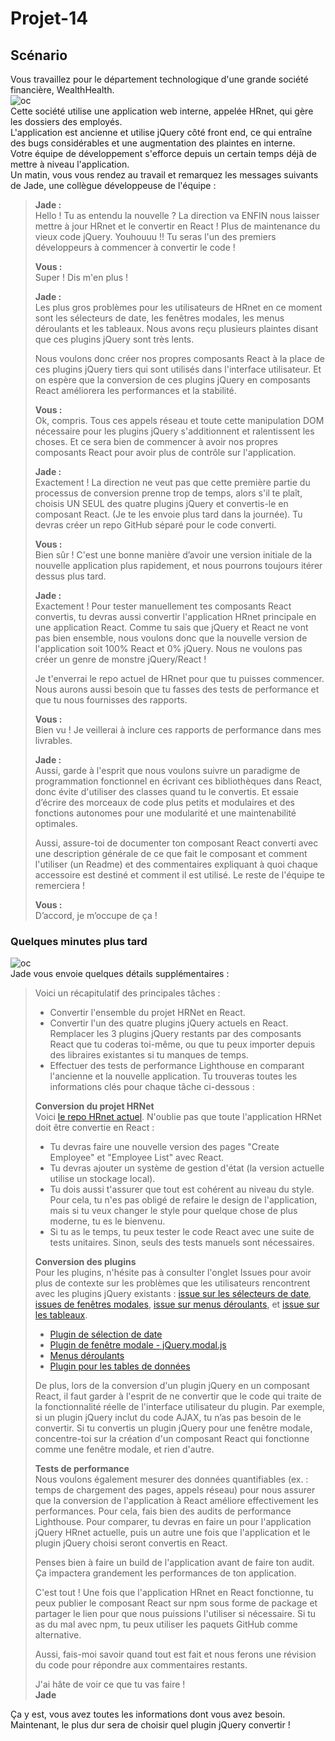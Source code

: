 # Projet-14  
  
## Scénario  

Vous travaillez pour le département technologique d'une grande société financière, WealthHealth.  
![oc](https://user.oc-static.com/upload/2024/02/21/17085055322514_Capture%20d%E2%80%99e%CC%81cran%202024-02-21%20a%CC%80%2009.52.02.png)  
Cette société utilise une application web interne, appelée HRnet, qui gère les dossiers des employés.  
L'application est ancienne et utilise jQuery côté front end, ce qui entraîne des bugs considérables et une augmentation des plaintes en interne.  
Votre équipe de développement s'efforce depuis un certain temps déjà de mettre à niveau l'application.    
Un matin, vous vous rendez au travail et remarquez les messages suivants de Jade, une collègue développeuse de l'équipe :  

> **Jade :**  
> Hello ! Tu as entendu la nouvelle ? La direction va ENFIN nous laisser mettre à jour HRnet et le convertir en React ! Plus de maintenance du vieux code jQuery. Youhouuu !! Tu seras l'un des premiers développeurs à commencer à convertir le code !
>
> **Vous :**  
> Super ! Dis m'en plus !
> 
> **Jade :**  
> Les plus gros problèmes pour les utilisateurs de HRnet en ce moment sont les sélecteurs de date, les fenêtres modales, les menus déroulants et les tableaux.
> Nous avons reçu plusieurs plaintes disant que ces plugins jQuery sont très lents.
>
> Nous voulons donc créer nos propres composants React à la place de ces plugins jQuery tiers qui sont utilisés dans l'interface utilisateur. Et on espère que la conversion de ces plugins jQuery en composants React améliorera les performances et la stabilité.
>
> **Vous :**  
> Ok, compris.
> Tous ces appels réseau et toute cette manipulation DOM nécessaire pour les plugins jQuery s'additionnent et ralentissent les choses.
> Et ce sera bien de commencer à avoir nos propres composants React pour avoir plus de contrôle sur l'application.
>
> **Jade :**  
> Exactement ! La direction ne veut pas que cette première partie du processus de conversion prenne trop de temps, alors s'il te plaît, choisis UN SEUL des quatre plugins jQuery et convertis-le en composant React. (Je te les envoie plus tard dans la journée). Tu devras créer un repo GitHub séparé pour le code converti.
>
> **Vous :**  
> Bien sûr ! C'est une bonne manière  d’avoir une version initiale de la nouvelle application plus rapidement, et nous pourrons toujours itérer dessus plus tard.
>
> **Jade :**  
> Exactement ! Pour tester manuellement tes composants React convertis, tu devras aussi convertir l'application HRnet principale en une application React.
> Comme tu sais que jQuery et React ne vont pas bien ensemble, nous voulons donc que la nouvelle version de l'application soit 100% React et 0% jQuery.
> Nous ne voulons pas créer un genre de monstre jQuery/React !
>
> Je t'enverrai le repo actuel de HRnet pour que tu puisses commencer. Nous aurons aussi besoin que tu fasses des tests de performance et que tu nous fournisses des rapports.
>
> **Vous :**  
> Bien vu ! Je veillerai à inclure ces rapports de performance dans mes livrables.
>
> **Jade :**  
> Aussi, garde à l'esprit que nous voulons suivre un paradigme de programmation fonctionnel en écrivant ces bibliothèques dans React, donc évite d'utiliser des classes quand tu le convertis.
> Et essaie d’écrire des morceaux de code plus petits et modulaires et des fonctions autonomes pour une modularité et une maintenabilité optimales.
>
> Aussi, assure-toi de documenter ton composant React converti avec une description générale de ce que fait le composant et comment l'utiliser (un Readme) et des commentaires expliquant à quoi chaque accessoire est destiné et comment il est utilisé. Le reste de l'équipe te remerciera !
>
> **Vous :**  
> D’accord, je m’occupe de ça !
>

### Quelques minutes plus tard   
![oc](https://user.oc-static.com/upload/2023/09/08/16941625497274_UPDATE_NEW-BANNERS_Aout2023_Bande%20Banner%20Autres.png)  
Jade vous envoie quelques détails supplémentaires :  
  
> Voici un récapitulatif des principales tâches :
> + Convertir l'ensemble du projet HRNet en React.
> + Convertir l'un des quatre plugins jQuery actuels en React. Remplacer les 3 plugins jQuery restants par des composants React que tu coderas toi-même, ou que tu peux importer depuis des libraires existantes si tu manques de temps.
> + Effectuer des tests de performance Lighthouse en comparant l'ancienne et la nouvelle application.
> Tu trouveras toutes les informations clés pour chaque tâche ci-dessous :
>
> **Conversion du projet HRNet**  
> Voici [le repo HRnet actuel](https://github.com/OpenClassrooms-Student-Center/P12_Front-end). N'oublie pas que toute l'application HRNet doit être convertie en React :
> + Tu devras faire une nouvelle version des pages "Create Employee" et "Employee List" avec React.
> + Tu devras ajouter un système de gestion d'état (la version actuelle utilise un stockage local).
> + Tu dois aussi t'assurer que tout est cohérent au niveau du style. Pour cela, tu n'es pas obligé de refaire le design de l'application, mais si tu veux changer le style pour quelque chose de plus moderne, tu es le bienvenu.
> + Si tu as le temps, tu peux tester le code React avec une suite de tests unitaires. Sinon, seuls des tests manuels sont nécessaires.
>
> **Conversion des plugins**  
> Pour les plugins, n'hésite pas à consulter l'onglet Issues pour avoir plus de contexte sur les problèmes que les utilisateurs rencontrent avec les plugins jQuery existants : [issue sur les sélecteurs de date](https://github.com/OpenClassrooms-Student-Center/P12_Front-end/issues/1), [issues de fenêtres modales](https://github.com/OpenClassrooms-Student-Center/P12_Front-end/issues/3), [issue sur menus déroulants](https://github.com/OpenClassrooms-Student-Center/P12_Front-end/issues/4), et [issue sur les tableaux](https://github.com/OpenClassrooms-Student-Center/P12_Front-end/issues/2).
> + [Plugin de sélection de date](https://github.com/xdan/datetimepicker)
> + [Plugin de fenêtre modale - jQuery.modal.js](https://github.com/kylefox/jquery-modal)
> + [Menus déroulants](https://github.com/jquery/jquery-ui/blob/main/ui/widgets/selectmenu.js)
> + [Plugin pour les tables de données](https://github.com/DataTables/DataTables)
>
> De plus, lors de la conversion d'un plugin jQuery en un composant React, il faut garder à l'esprit de ne convertir que le code qui traite de la fonctionnalité réelle de l'interface utilisateur du plugin. Par exemple, si un plugin jQuery inclut du code AJAX, tu n’as pas besoin de le convertir. Si tu convertis un plugin jQuery pour une fenêtre modale, concentre-toi sur la création d'un composant React qui fonctionne comme une fenêtre modale, et rien d'autre.
>
> **Tests de performance**  
> Nous voulons également mesurer des données quantifiables (ex. : temps de chargement des pages, appels réseau) pour nous assurer que la conversion de l'application à React améliore effectivement les performances. Pour cela, fais bien des audits de performance Lighthouse. Pour comparer, tu devras en faire un pour l'application jQuery HRnet actuelle, puis un autre une fois que l'application et le plugin jQuery choisi seront convertis en React.
>
> Penses bien à faire un build de l'application avant de faire ton audit. Ça impactera grandement les performances de ton application.
>
> C'est tout ! Une fois que l'application HRnet en React fonctionne, tu peux publier le composant React sur npm sous forme de package et partager le lien pour que nous puissions l'utiliser si nécessaire. Si tu as du mal avec npm, tu peux utiliser les paquets GitHub comme alternative.
>
> Aussi, fais-moi savoir quand tout est fait et nous ferons une révision du code pour répondre aux commentaires restants.
>
> J'ai hâte de voir ce que tu vas faire !  
> **Jade**

Ça y est, vous avez toutes les informations dont vous avez besoin. Maintenant, le plus dur sera de choisir quel plugin jQuery convertir !

